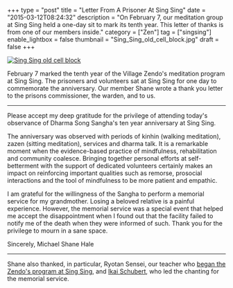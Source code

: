 +++
type = "post"
title = "Letter From A Prisoner At Sing Sing"
date = "2015-03-12T08:24:32"
description = "On February 7, our meditation group at Sing Sing held a one-day sit to mark its tenth year. This letter of thanks is from one of our members inside."
category = ["Zen"]
tag = ["singsing"]
enable_lightbox = false
thumbnail = "Sing_Sing_old_cell_block.jpg"
draft = false
+++

<p><a href="https://commons.wikimedia.org/wiki/File:Sing_Sing_old_cell_block.jpg"><img style="display:block; margin-left:auto; margin-right:auto;" src="Sing_Sing_old_cell_block.jpg" alt="Sing Sing old cell block" title="Sing Sing old cell block" />
</a></p>
<p>February 7 marked the tenth year of the Village Zendo's meditation program at Sing Sing. The prisoners and volunteers sat at Sing Sing for one day to commemorate the anniversary. Our member Shane wrote a thank you letter to the prisons commissioner, the warden, and to us.</p>
<hr />
<p>Please accept my deep gratitude for the privilege of attending today's observance of Dharma Song Sangha's ten year anniversary at Sing Sing.</p>
<p>The anniversary was observed with periods of kinhin (walking meditation), zazen (sitting meditation), services and dharma talk. It is a remarkable moment when the evidence-based practice of mindfulness, rehabilitation and community coalesce. Bringing together personal efforts at self-betterment with the support of dedicated volunteers certainly makes an impact on reinforcing important qualities such as remorse, prosocial interactions and the tool of mindfulness to be more patient and empathic.</p>
<p>I am grateful for the willingness of the Sangha to perform a memorial service for my grandmother. Losing a beloved relative is a painful experience. However, the memorial service was a special event that helped me accept the disappointment when I found out that the facility failed to notify me of the death when they were informed of such. Thank you for the privilege to mourn in a sane space.</p>
<p>Sincerely,
Michael Shane Hale</p>
<hr />
<p>Shane also thanked, in particular, Ryotan Sensei, our teacher who <a href="/zen-at-sing-sing/">began the Zendo's program at Sing Sing</a>, and <a href="/shuso-hossen-summer-2013/">Ikai Schubert</a>, who led the chanting for the memorial service.</p>
